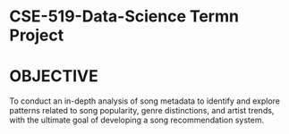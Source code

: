 # CSE-519-Data-Science Termn Project

# OBJECTIVE

To conduct an in-depth analysis of song metadata to identify and explore patterns related to song popularity, genre distinctions, and artist trends, with the ultimate goal of developing a song recommendation system.
